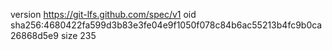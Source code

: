 version https://git-lfs.github.com/spec/v1
oid sha256:4680422fa599d3b83e3fe04e9f1050f078c84b6ac55213b4fc9b0ca26868d5e9
size 235
